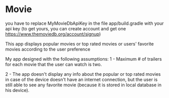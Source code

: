 # Movie
you have to replace MyMovieDbApiKey in the file app/build.gradle with your api key (to get yours, you can create account and get one https://www.themoviedb.org/account/signup)

This app displays popular movies or top rated movies or users' favorite movies according to the user preference

My app designed with the following assumptions:
1 - Maximum # of trailers for each movie that the user can watch is two.


2 - The app doesn't display any info about the popular or top rated movies in case of the device doesn't have an internet connection, but the user is still able to see any favorite movie (because it is stored in local database in his device).





